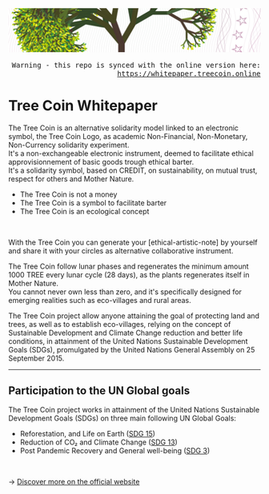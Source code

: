 <img src="docs/_img/tree_coin_logo_banner3.jpg" class=img-responsive>

<p align="right">
<tt>Warning - this repo is synced with the online version here: <a href="https://whitepaper.treecoin.online">https://whitepaper.treecoin.online</a></tt>
</p>

# Tree Coin Whitepaper
The Tree Coin is an alternative solidarity model linked to an electronic symbol, the Tree Coin Logo, as academic Non-Financial, Non-Monetary, Non-Currency solidarity experiment.<br /> It's a non-exchangeable electronic instrument, deemed to facilitate ethical approvisionnement of basic goods trough ethical barter.<br /> It's a solidarity symbol, based on CREDIT, on sustainability, on mutual trust, respect for others and Mother Nature.

* The Tree Coin is not a money
* The Tree Coin is a symbol to facilitate barter
* The Tree Coin is an ecological concept

<br>

With the Tree Coin you can generate your \[ethical-artistic-note] by yourself and share it with your circles as alternative collaborative instrument.

The Tree Coin follow lunar phases and regenerates the minimum amount 1000 TREE every lunar cycle (28 days), as the plants regenerates itself in Mother Nature.<br /> You cannot never own less than zero, and it's specifically designed for emerging realities such as eco-villages and rural areas.

The Tree Coin project allow anyone attaining the goal of protecting land and trees, as well as to establish eco-villages, relying on the concept of Sustainable Development and Climate Change reduction and better life conditions, in attainment of the United Nations Sustainable Development Goals (SDGs), promulgated by the United Nations General Assembly on 25 September 2015.

---

## Participation to the UN Global goals

The Tree Coin project works in attainment of the United Nations Sustainable Development Goals (SDGs) on three main following UN Global Goals:

- Reforestation, and Life on Earth ([SDG 15](https://en.wikipedia.org/wiki/Sustainable_Development_Goal_15))
- Reduction of CO₂ and Climate Change ([SDG 13](https://en.wikipedia.org/wiki/Sustainable_Development_Goal_13))
- Post Pandemic Recovery and General well-being ([SDG 3](https://en.wikipedia.org/wiki/Sustainable_Development_Goal_3))

<br>

→ [Discover more on the official website](https://whitepaper.treecoin.online)
